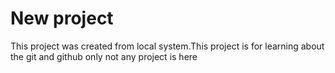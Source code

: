 # New project

This project was created from local system.This project is for learning about the git and github only not any project is here
